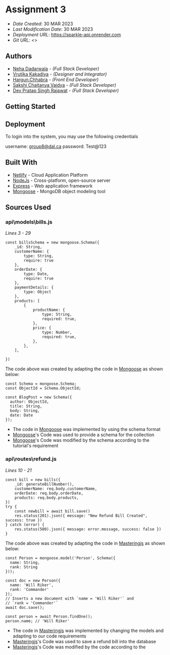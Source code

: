 # Assignment 3

* *Date Created*: 30 MAR 2023
* *Last Modification Date*: 30 MAR 2023
* *Deployment URL*: <https://sparkle-api.onrender.com>
* *Git URL*: <>

## Authors

* [Neha Dadarwala](neha.dadarwala@dal.ca) - *(Full Stack Developer)*
* [Vrutika Kakadiya](vrutika.kakadiya@dal.ca) - *(Designer and Integrator)*
* [Hargun.Chhabra](Hargun.Chhabra@dal.ca) - *(Front End Developer)*
* [Sakshi Chaitanya Vaidya](sakshgi.vaidya@dal.ca) - *(Full Stack Developer)*
* [Dev Pratap Singh Rajawat](dv269119@dal.ca) - *(Full Stack Developer)*


## Getting Started
## Deployment

To login into the system, you may use the following credentials

username: group8@dal.ca
password: Test@123

## Built With

* [Netlify](https://www.netlify.com/) - Cloud Application Platform
* [NodeJs](https://nodejs.org/) - Cross-platform, open-source server
* [Express](https://expressjs.com/) -  Web application framework 
* [Mongoose](https://www.npmjs.com/package/mongoose) - MongoDB object modeling tool 

## Sources Used

### api\models\bills.js

*Lines 3 - 29*

```
const billsSchema = new mongoose.Schema({
    _id: String,
    customerName: {
        type: String,
        require: true
    },
    orderDate: {
        type: Date,
        require: true
    },
    paymentDetails: {
        type: Object
    },
    products: [
        {
            productName: {
                type: String,
                required: true,
            },
            price: {
                type: Number,
                required: true,
            },
        },
    ],

})

```

The code above was created by adapting the code in [Mongoose](https://www.npmjs.com/package/mongoose) as shown below: 

```
const Schema = mongoose.Schema;
const ObjectId = Schema.ObjectId;

const BlogPost = new Schema({
  author: ObjectId,
  title: String,
  body: String,
  date: Date
});

```

- The code in [Mongoose](https://www.npmjs.com/package/mongoose)  was implemented by using the schema format
- [Mongoose](https://www.npmjs.com/package/mongoose)'s Code was used to provide a schema for the collection
- [Mongoose](https://www.npmjs.com/package/mongoose)'s Code was modified by the schema according to the tutorial's requirement

### api\routes\refund.js

*Lines 10 - 21*

```
const bill = new bills({
    _id: generateBillNumber(),
    customerName: req.body.customerName,
    orderDate: req.body.orderDate,
    products: req.body.products,
})
try {
    const newbill = await bill.save()
    res.status(201).json({ message: "New Refund Bill Created", success: true })
} catch (error) {
    res.status(500).json({ message: error.message, success: false })
}
```

The code above was created by adapting the code in [Masteringjs](https://masteringjs.io/tutorials/mongoose/save) as shown below: 

```
const Person = mongoose.model('Person', Schema({
  name: String,
  rank: String
}));

const doc = new Person({
  name: 'Will Riker',
  rank: 'Commander'
});
// Inserts a new document with `name = 'Will Riker'` and
// `rank = 'Commander'`
await doc.save();

const person = await Person.findOne();
person.name; // 'Will Riker'

```

- The code in [Masteringjs](https://masteringjs.io/tutorials/mongoose/save) was implemented by changing the models and adapting to our code requirements
- [Masteringjs](https://masteringjs.io/tutorials/mongoose/save)'s Code was used to save a refund bill into the database
- [Masteringjs](https://masteringjs.io/tutorials/mongoose/save)'s Code was modified by the code according to the

